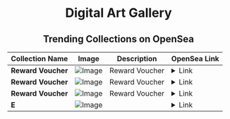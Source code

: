 <div align="center">

# Digital Art Gallery

## Trending Collections on OpenSea

| Collection Name                       | Image                                                                                     | Description                       | OpenSea Link                                                                                          |
|---------------------------------------|-------------------------------------------------------------------------------------------|-----------------------------------|--------------------------------------------------------------------------------------------------------|
| **Reward Voucher** | ![Image](https://i.seadn.io/s/raw/files/73a4da634b5a0ef27a8b092b5ce7d26a.jpg?w=500&auto=format?w=200&auto=format) | Reward Voucher | <details><summary>Link</summary>[Reward Voucher](https://opensea.io/collection/reward-voucher-556)</details> |
| **Reward Voucher** | ![Image](https://i.seadn.io/s/raw/files/73a4da634b5a0ef27a8b092b5ce7d26a.jpg?w=500&auto=format?w=200&auto=format) | Reward Voucher | <details><summary>Link</summary>[Reward Voucher](https://opensea.io/collection/reward-voucher-555)</details> |
| **Reward Voucher** | ![Image](https://i.seadn.io/s/raw/files/73a4da634b5a0ef27a8b092b5ce7d26a.jpg?w=500&auto=format?w=200&auto=format) | Reward Voucher | <details><summary>Link</summary>[Reward Voucher](https://opensea.io/collection/reward-voucher-554)</details> |
| **E** | ![Image](https://i.seadn.io/s/raw/files/d2444d4a22b8d7f8f8604e9029550488.jpg?w=500&auto=format?w=200&auto=format) |  | <details><summary>Link</summary>[E](https://opensea.io/collection/e-1964)</details> |

</div>